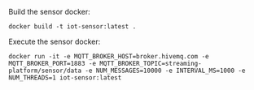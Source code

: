 Build the sensor docker:

```
docker build -t iot-sensor:latest .
```

Execute the sensor docker:

```
docker run -it -e MQTT_BROKER_HOST=broker.hivemq.com -e MQTT_BROKER_PORT=1883 -e MQTT_BROKER_TOPIC=streaming-platform/sensor/data -e NUM_MESSAGES=10000 -e INTERVAL_MS=1000 -e NUM_THREADS=1 iot-sensor:latest
```

